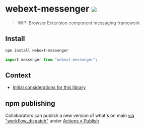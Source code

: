 # webext-messenger [![][badge-gzip]][link-bundlephobia]

[badge-gzip]: https://img.shields.io/bundlephobia/minzip/webext-messenger.svg?label=gzipped
[link-bundlephobia]: https://bundlephobia.com/result?p=webext-messenger

> WIP: Browser Extension component messaging framework

## Install

```sh
npm install webext-messenger
```

```js
import messenger from "webext-messenger";
```

## Context

- [Initial considerations for this library](https://github.com/pixiebrix/webext-messenger/issues/1)

## npm publishing

Collaborators can publish a new version of what's on main [via "workflow_dispatch"](https://github.blog/changelog/2020-07-06-github-actions-manual-triggers-with-workflow_dispatch/) under [Actions » Publish](https://github.com/pixiebrix/webext-messenger/actions/workflows/npm-publish.yml)
